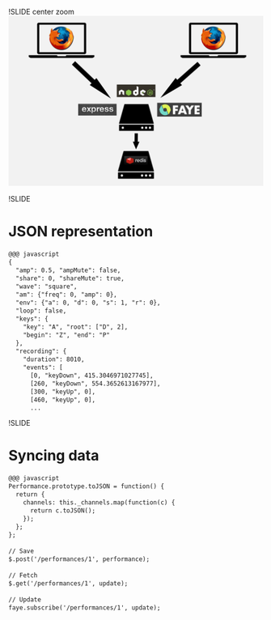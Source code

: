 !SLIDE center zoom
![Server layout](servers.png)


!SLIDE
# JSON representation

    @@@ javascript
    {
      "amp": 0.5, "ampMute": false,
      "share": 0, "shareMute": true,
      "wave": "square",
      "am": {"freq": 0, "amp": 0},
      "env": {"a": 0, "d": 0, "s": 1, "r": 0},
      "loop": false,
      "keys": {
        "key": "A", "root": ["D", 2],
        "begin": "Z", "end": "P"
      },
      "recording": {
        "duration": 8010,
        "events": [
          [0, "keyDown", 415.3046971027745],
          [260, "keyDown", 554.3652613167977],
          [300, "keyUp", 0],
          [460, "keyUp", 0],
          ...


!SLIDE
# Syncing data

    @@@ javascript
    Performance.prototype.toJSON = function() {
      return {
        channels: this._channels.map(function(c) {
          return c.toJSON();
        });
      };
    };
    
    // Save
    $.post('/performances/1', performance);
    
    // Fetch
    $.get('/performances/1', update);
    
    // Update
    faye.subscribe('/performances/1', update);



